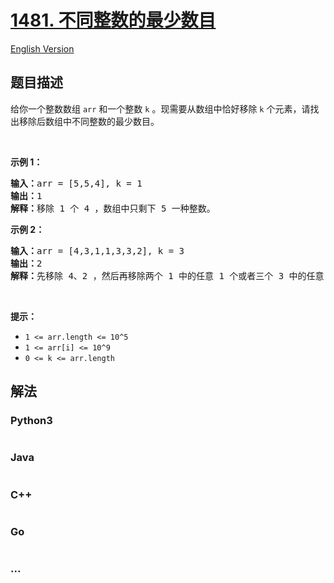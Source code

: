 # [1481. 不同整数的最少数目](https://leetcode.cn/problems/least-number-of-unique-integers-after-k-removals)

[English Version](/solution/1400-1499/1481.Least%20Number%20of%20Unique%20Integers%20after%20K%20Removals/README_EN.md)

## 题目描述

<!-- 这里写题目描述 -->

<p>给你一个整数数组 <code>arr</code> 和一个整数 <code>k</code> 。现需要从数组中恰好移除 <code>k</code> 个元素，请找出移除后数组中不同整数的最少数目。</p>

<ol>
</ol>

<p>&nbsp;</p>

<p><strong>示例 1：</strong></p>

<pre><strong>输入：</strong>arr = [5,5,4], k = 1
<strong>输出：</strong>1
<strong>解释：</strong>移除 1 个 4 ，数组中只剩下 5 一种整数。
</pre>

<p><strong>示例 2：</strong></p>

<pre><strong>输入：</strong>arr = [4,3,1,1,3,3,2], k = 3
<strong>输出：</strong>2
<strong>解释：</strong>先移除 4、2 ，然后再移除两个 1 中的任意 1 个或者三个 3 中的任意 1 个，最后剩下 1 和 3 两种整数。</pre>

<p>&nbsp;</p>

<p><strong>提示：</strong></p>

<ul>
	<li><code>1 &lt;= arr.length&nbsp;&lt;= 10^5</code></li>
	<li><code>1 &lt;= arr[i] &lt;= 10^9</code></li>
	<li><code>0 &lt;= k&nbsp;&lt;= arr.length</code></li>
</ul>


## 解法

<!-- 这里可写通用的实现逻辑 -->

<!-- tabs:start -->

### **Python3**

<!-- 这里可写当前语言的特殊实现逻辑 -->

```python

```

### **Java**

<!-- 这里可写当前语言的特殊实现逻辑 -->

```java

```

### **C++**

```cpp

```

### **Go**

```go

```

### **...**

```

```

<!-- tabs:end -->